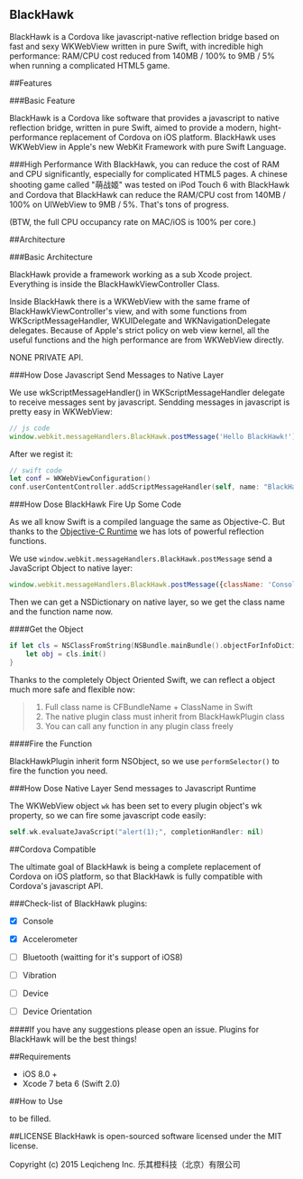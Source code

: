 BlackHawk
------------

BlackHawk is a Cordova like javascript-native reflection bridge based on fast and sexy WKWebView written in pure Swift, with incredible high performance: RAM/CPU cost reduced from 140MB / 100% to 9MB / 5% when running a complicated HTML5 game.

##Features

###Basic Feature

BlackHawk is a Cordova like software that provides a javascript to native reflection bridge, written in pure Swift, aimed to provide a modern, hight-performance replacement of Cordova  on iOS platform. BlackHawk uses WKWebView in Apple's new WebKit Framework with pure Swift Language.

###High Performance
With BlackHawk, you can reduce the cost of RAM and CPU significantly, especially for complicated HTML5 pages. A chinese shooting game called "萌战姬" was tested on iPod Touch 6 with BlackHawk and Cordova that BlackHawk can reduce the RAM/CPU cost from 140MB / 100% on UIWebView to 9MB / 5%. That's tons of progress.

(BTW, the full CPU occupancy rate on MAC/iOS is 100% per core.)

##Architecture

###Basic Architecture

BlackHawk provide a framework working as a sub Xcode project. Everything is inside the BlackHawkViewController Class.

Inside BlackHawk there is a WKWebView with the same frame of BlackHawkViewController's view, and with some functions from WKScriptMessageHandler, WKUIDelegate and WKNavigationDelegate delegates. Because of Apple's strict policy on web view kernel, all the useful functions and the high performance are from WKWebView directly.

NONE PRIVATE API.

###How Dose Javascript Send Messages to Native Layer

We use wkScriptMessageHandler() in WKScriptMessageHandler delegate to receive messages sent by javascript. Sendding messages in javascript is pretty easy in WKWebView:

```js
// js code
window.webkit.messageHandlers.BlackHawk.postMessage('Hello BlackHawk!');
```

After we regist it:

```swift
// swift code
let conf = WKWebViewConfiguration()
conf.userContentController.addScriptMessageHandler(self, name: "BlackHawk")
```

###How Dose BlackHawk Fire Up Some Code

As we all know Swift is a compiled language the same as Objective-C. But thanks to the [Objective-C Runtime](https://developer.apple.com/library/prerelease/ios/documentation/Cocoa/Reference/ObjCRuntimeRef/) we has lots of powerful reflection functions.

We use `window.webkit.messageHandlers.BlackHawk.postMessage` send a JavaScript Object to native layer:

```js
window.webkit.messageHandlers.BlackHawk.postMessage({className: 'Console', functionName: 'log', taskId: Queue.length - 1, data: string});
```

Then we can get a NSDictionary on native layer, so we get the class name and the function name now.

####Get the Object

```swift
if let cls = NSClassFromString(NSBundle.mainBundle().objectForInfoDictionaryKey("CFBundleName")!.description + "." + className) as? BlackHawkPlugin.Type{
    let obj = cls.init()
}
```

Thanks to the completely Object Oriented Swift, we can reflect a object much more safe and flexible now:

> 1. Full class name is CFBundleName + ClassName in Swift
> 2. The native plugin class must inherit from BlackHawkPlugin class
> 3. You can call any function in any plugin class freely

####Fire the Function

BlackHawkPlugin inherit form NSObject, so we use `performSelector()` to fire the function you need.

###How Dose Native Layer Send messages to Javascript Runtime

The WKWebView object `wk` has been set to every plugin object's wk property, so we can fire some javascript code easily:

```swift
self.wk.evaluateJavaScript("alert(1);", completionHandler: nil)
```

##Cordova Compatible

The ultimate goal of BlackHawk is being a complete replacement of Cordova on iOS platform, so that BlackHawk is fully compatible with Cordova's javascript API.

###Check-list of BlackHawk plugins:

- [x] Console
- [x] Accelerometer
- [ ] Bluetooth (waitting for it's support of iOS8)
- [ ] Vibration
- [ ] Device
- [ ] Device Orientation


####If you have any suggestions please open an issue. Plugins for BlackHawk will be the best things!

##Requirements

* iOS 8.0 +
* Xcode 7 beta 6 (Swift 2.0)

##How to Use

to be filled.

##LICENSE
BlackHawk is open-sourced software licensed under the MIT license.

Copyright (c) 2015 Leqicheng Inc. 乐其橙科技（北京）有限公司
